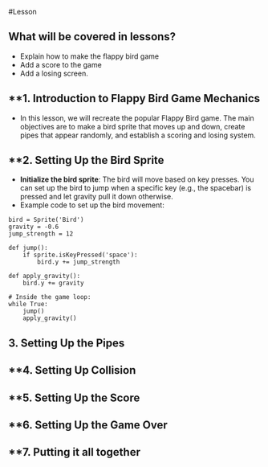 #Lesson

## What will be covered in lessons?

- Explain how to make the flappy bird game
- Add a score to the game
- Add a losing screen.


## **1. **Introduction to Flappy Bird Game Mechanics**

- In this lesson, we will recreate the popular Flappy Bird game. The main objectives are to make a bird sprite that moves up and down, create pipes that appear randomly, and establish a scoring and losing system.

## **2. **Setting Up the Bird Sprite**

- **Initialize the bird sprite**: The bird will move based on key presses. You can set up the bird to jump when a specific key (e.g., the spacebar) is pressed and let gravity pull it down otherwise.
- Example code to set up the bird movement:

```
bird = Sprite('Bird')
gravity = -0.6
jump_strength = 12

def jump():
    if sprite.isKeyPressed('space'):
        bird.y += jump_strength

def apply_gravity():
    bird.y += gravity

# Inside the game loop:
while True:
    jump()
    apply_gravity()
```


## **3. Setting Up the Pipes**


## **4. Setting Up Collision


## **5. Setting Up the Score


## **6. Setting Up the Game Over


## **7. Putting it all together